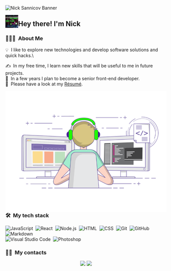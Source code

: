 ![Nick Sannicov Banner](https://i.ibb.co/KF6Rp0v/Nick-s-Git-Party.png)

<img alt="matrix" src="./assets/81O8.gif" width='40' align="left"/><h2>Hey there! I'm Nick</h2>

<!-- ## 👋 &nbsp;Hey there! I'm Nick -->


### 👨🏻‍💻 &nbsp;About Me

💡 &nbsp;I like to explore new technologies and develop software solutions and quick hacks.\

✍️ &nbsp;In my free time, I learn new skills that will be useful to me in future projects.\
💬 &nbsp;In a few years I plan to become a senior front-end developer.\
📄 &nbsp;Please have a look at my [Résumé](https://drive.google.com/file/d/1Tq0Ne7Vh8QmdLdPlXOJsem0mRtc3jLQA/view?usp=sharing).

<img alt="coding" src="./assets/coding.gif" align="right"/>


### 🛠 &nbsp;My tech stack

![JavaScript](https://img.shields.io/badge/-JavaScript-05122A?style=flat&logo=javascript)&nbsp;
![React](https://img.shields.io/badge/-React-05122A?style=flat&logo=react)&nbsp;
![Node.js](https://img.shields.io/badge/-Node.js-05122A?style=flat&logo=node.js)&nbsp;
![HTML](https://img.shields.io/badge/-HTML-05122A?style=flat&logo=HTML5)&nbsp;
![CSS](https://img.shields.io/badge/-CSS-05122A?style=flat&logo=CSS3&logoColor=1572B6)&nbsp;
![Git](https://img.shields.io/badge/-Git-05122A?style=flat&logo=git)&nbsp;
![GitHub](https://img.shields.io/badge/-GitHub-05122A?style=flat&logo=github)&nbsp;
![Markdown](https://img.shields.io/badge/-Markdown-05122A?style=flat&logo=markdown)\
![Visual Studio Code](https://img.shields.io/badge/-Visual%20Studio%20Code-05122A?style=flat&logo=visual-studio-code&logoColor=007ACC)&nbsp;
![Photoshop](https://img.shields.io/badge/-Photoshop-05122A?style=flat&logo=adobe-photoshop)&nbsp;


### 🤝🏻 &nbsp;My contacts

<p align="center">
<a href="https://vk.com/nico59"><img src="https://img.shields.io/badge/vk.com-VK-blue"/></a>
<a href="https://perm.hh.ru/resume/9a5b7a62ff098479430039ed1f67437a763951"><img src="https://img.shields.io/badge/HeadHunters-hh-orange"/></a>
</p>